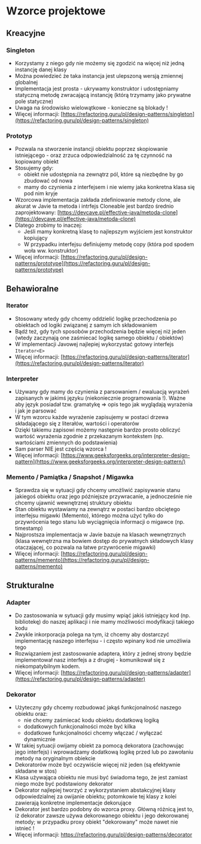 # Wzorce projektowe

## Kreacyjne

### Singleton

* Korzystamy z niego gdy nie możemy się zgodzić na więcej niż jedną instancję danej klasy
* Można powiedzieć że taka instancja jest ulepszoną wersją zmiennej globalnej
* Implementacja jest prosta - ukrywamy konstruktor i udostępniamy statyczną metodę zwracającą instancję (którą trzymamy jako prywatne pole statyczne)
* Uwaga na środowisko wielowątkowe - konieczne są blokady !
* Więcej informacji: [https://refactoring.guru/pl/design-patterns/singleton](https://refactoring.guru/pl/design-patterns/singleton)

### Prototyp

* Pozwala na stworzenie instancji obiektu poprzez skopiowanie istniejącego - oraz zrzuca odpowiedzialność za tę czynność na kopiowany obiekt
* Stosujemy gdy:
  * obiekt nie udostępnia na zewnątrz pól, które są niezbędne by go zbudować od nowa
  * mamy do czynienia z interfejsem i nie wiemy jaka konkretna klasa się pod nim kryje
* Wzorcowa implementacja zakłada zdefiniowanie metody clone, ale akurat w Javie ta metoda i intrfejs Cloneable jest bardzo średnio zaprojektowany[](https://): [https://devcave.pl/effective-java/metoda-clone](https://devcave.pl/effective-java/metoda-clone)
* Dlatego zrobimy to inaczej:
  * Jeśli mamy konkretną klasę to najlepszym wyjściem jest konstruktor kopiujący
  * W przypadku interfejsu definiujemy metodę copy (która pod spodem woła ww. konstruktor)
* Więcej informacji: [https://refactoring.guru/pl/design-patterns/prototype](https://refactoring.guru/pl/design-patterns/prototype)

## Behawioralne

### Iterator

* Stosowany wtedy gdy chcemy oddzielić logikę przechodzenia po obiektach od logiki związanej z samym ich składowaniem
* Bądź też, gdy tych sposobów przechodzenia będzie więcej niż jeden (wtedy zaczynają one zaśmiecać logikę samego obiektu / obiektów)
* W implementacji Javowej najlepiej wykorzystać gotowy interfejs `Iterator<E>`
* Więcej informacji: [https://refactoring.guru/pl/design-patterns/iterator](https://refactoring.guru/pl/design-patterns/iterator)

### Interpreter

* Używany gdy mamy do czynienia z parsowaniem / ewaluacją wyrażeń zapisanych w jakimś języku (niekoniecznie programowania !). Ważne aby język posiadał tzw. gramatykę => opis tego jak wyglądają wyrażenia i jak je parsować
* W tym wzorcu każde wyrażenie zapisujemy w postaci drzewa składającego się z literałów, wartości i operatorów
* Dzięki takiemu zapisowi możemy następnie bardzo prosto obliczyć wartość wyrażenia zgodnie z przekazanym kontekstem (np. wartościami zmiennych do podstawienia)
* Sam parser NIE jest częścią wzorca !
* Więcej informacji: [https://www.geeksforgeeks.org/interpreter-design-pattern](https://www.geeksforgeeks.org/interpreter-design-pattern/)

### Memento / Pamiątka / Snapshot / Migawka

* Sprawdza się w sytuacji gdy chcemy umożliwić zapisywanie stanu jakiegoś obiektu oraz jego późniejsze przywracanie, a jednocześnie nie chcemy ujawnić wewnętrznej struktury obiektu
* Stan obiektu wystawiamy na zewnątrz w postaci bardzo obciętego interfejsu migawki (Memento), którego można użyć tylko do przywrócenia tego stanu lub wyciągnięcia informacji o migawce (np. timestamp)
* Najprostsza implementacja w Javie bazuje na klasach wewnętrznych (klasa wewnętrzna ma bowiem dostęp do prywatnych składowych klasy otaczającej, co pozwala na łatwe przywrócenie migawki)
* Więcej informacji: [https://refactoring.guru/pl/design-patterns/memento](https://refactoring.guru/pl/design-patterns/memento)

## Strukturalne

### Adapter

* Do zastosowania w sytuacji gdy musimy wpiąć jakiś istniejący kod (np. bibliotekę) do naszej aplikacji i nie mamy możliwości modyfikacji takiego kodu
* Zwykle inkorporacja polega na tym, iż chcemy aby dostarczyć implementację naszego interfejsu - i często wpinany kod nie umożliwia tego
* Rozwiązaniem jest zastosowanie adaptera, który z jednej strony będzie implementował nasz interfejs a z drugiej - komunikował się z niekompatybilnym kodem.
* Więcej informacji: [https://refactoring.guru/pl/design-patterns/adapter](https://refactoring.guru/pl/design-patterns/adapter)

### Dekorator

* Użyteczny gdy chcemy rozbudować jakąś funkcjonalność naszego obiektu oraz:
  * nie chcemy zaśmiecać kodu obiektu dodatkową logiką
  * dodatkowych funkcjonalności może być kilka
  * dodatkowe funkcjonalności chcemy włączać / wyłączać dynamicznie
* W takiej sytuacji owijamy obiekt za pomocą dekoratora (zachowując jego interfejs) i wprowadzamy dodatkową logikę przed lub po zawołaniu metody na oryginalnym obiekcie
* Dekoratorów może być oczywiście więcej niż jeden (są efektywnie składane w stos)
* Klasa używająca obiektu nie musi być świadoma tego, że jest zamiast niego może być podstawiony dekorator
* Dekorator najlepiej tworzyć z wykorzystaniem abstakcyjnej klasy odpowiedzialnej za owijanie obiektu; potomkowie tej klasy z kolei zawierają konkretne implementacje dekorujące
* Dekorator jest bardzo podobny do wzorca proxy. Główną różnicą jest to, iż dekorator zawsze używa dekorowanego obiektu i jego dekorowanej metody; w przypadku proxy obiekt "dekorowany" może nawet nie istnieć !
* Więcej informacji: https://refactoring.guru/pl/design-patterns/decorator
